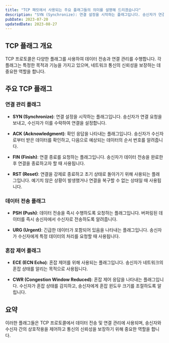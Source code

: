 ```yaml
---
title: "TCP 패킷에서 사용되는 주요 플래그들의 의미를 설명해 드리겠습니다"
description: "SYN (Synchronize): 연결 설정을 시작하는 플래그입니다. 송신자가 연결 요청을 보내고, 수신자가 이를 수락하여 연결을 설정합니다.  ACK (Acknowledgment): 확인 응답을 나타내는 플래그입니다. 송신자가 수신자로부터 받은 데이터를 확인하고, 다음으로 예상되는 데..."
pubDate: 2023-07-20
updatedDate: 2023-08-27
---
```


## TCP 플래그 개요

TCP 프로토콜은 다양한 플래그를 사용하여 데이터 전송과 연결 관리를 수행합니다. 각 플래그는 특정한 목적과 기능을 가지고 있으며, 네트워크 통신의 신뢰성을 보장하는 데 중요한 역할을 합니다.

## 주요 TCP 플래그

### 연결 관리 플래그

- **SYN (Synchronize)**: 연결 설정을 시작하는 플래그입니다. 송신자가 연결 요청을 보내고, 수신자가 이를 수락하여 연결을 설정합니다.

- **ACK (Acknowledgment)**: 확인 응답을 나타내는 플래그입니다. 송신자가 수신자로부터 받은 데이터를 확인하고, 다음으로 예상되는 데이터의 순서 번호를 알려줍니다.

- **FIN (Finish)**: 연결 종료를 요청하는 플래그입니다. 송신자가 데이터 전송을 완료한 후 연결을 종료하고자 할 때 사용됩니다.

- **RST (Reset)**: 연결을 강제로 종료하고 초기 상태로 돌아가기 위해 사용되는 플래그입니다. 예기치 않은 상황이 발생했거나 연결을 복구할 수 없는 상태일 때 사용됩니다.

### 데이터 전송 플래그

- **PSH (Push)**: 데이터 전송을 즉시 수행하도록 요청하는 플래그입니다. 버퍼링된 데이터를 즉시 송신자에서 수신자로 전송하도록 알려줍니다.

- **URG (Urgent)**: 긴급한 데이터가 포함되어 있음을 나타내는 플래그입니다. 송신자가 수신자에게 특정 데이터의 처리를 요청할 때 사용됩니다.

### 혼잡 제어 플래그

- **ECE (ECN Echo)**: 혼잡 제어를 위해 사용되는 플래그입니다. 송신자가 네트워크의 혼잡 상태를 알리는 목적으로 사용됩니다.

- **CWR (Congestion Window Reduced)**: 혼잡 제어 응답을 나타내는 플래그입니다. 수신자가 혼잡 상태를 감지하고, 송신자에게 혼잡 윈도우 크기를 조절하도록 알립니다.

## 요약

이러한 플래그들은 TCP 프로토콜에서 데이터 전송 및 연결 관리에 사용되며, 송신자와 수신자 간의 상호작용을 제어하고 통신의 신뢰성을 보장하기 위해 중요한 역할을 합니다.
